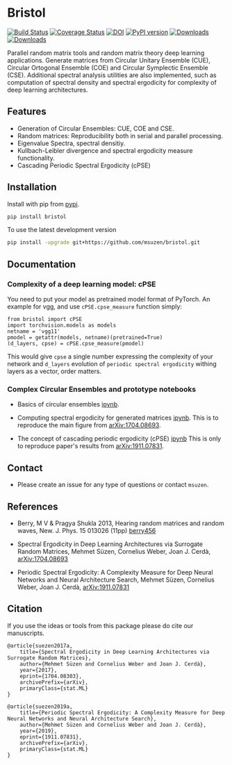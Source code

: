 # Bristol

[![Build Status](https://travis-ci.com/msuzen/bristol.svg?branch=master)](https://travis-ci.com/msuzen/bristol) 
[![Coverage Status](https://coveralls.io/repos/github/msuzen/bristol/badge.svg?branch=master)](https://coveralls.io/github/msuzen/bristol?branch=master) 
[![DOI](https://zenodo.org/badge/DOI/10.5281/zenodo.579642.svg)](https://doi.org/10.5281/zenodo.579642)
[![PyPI version](https://img.shields.io/pypi/v/bristol.svg?maxAge=2591000)](https://pypi.org/project/bristol/)
[![Downloads](http://pepy.tech/badge/bristol)](https://pepy.tech/project/bristol)
[![Downloads](https://pepy.tech/badge/bristol/month)](https://pepy.tech/project/bristol)

Parallel random matrix tools and random matrix theory deep learning applications. 
Generate matrices from Circular Unitary Ensemble (CUE), Circular Ortogonal Ensemble (COE) and 
Circular Symplectic Ensemble (CSE). Additional spectral analysis utilities are 
also implemented, such as computation of spectral density and spectral ergodicity 
for complexity of deep learning architectures.

## Features

* Generation of Circular Ensembles: CUE, COE and CSE.
* Random matrices: Reproducibility both in serial and parallel processing.
* Eigenvalue Spectra, spectral densitiy.
* Kullbach-Leibler divergence and spectral ergodicity measure functionality.
* Cascading Periodic Spectral Ergodicity (cPSE)

## Installation

Install with pip from [pypi](https://pypi.python.org/pypi/bristol).

```bash
pip install bristol
```

To use the latest development version

```bash
pip install -upgrade git+https://github.com/msuzen/bristol.git
```

## Documentation
### Complexity of a deep learning model: cPSE

You need to put your model as pretrained model format of PyTorch. An example for vgg, 
and use `cPSE.cpse_measure` function simply:

```
from bristol import cPSE
import torchvision.models as models
netname = 'vgg11'
pmodel = getattr(models, netname)(pretrained=True)
(d_layers, cpse) = cPSE.cpse_measure(pmodel)
```

This would give `cpse` a single number expressing the complexity of your network and `d_layers` evolution of 
`periodic spectral ergodicity` withing layers as a vector, order matters.

### Complex Circular Ensembles and prototype notebooks 

* Basics of circular ensembles [ipynb](https://github.com/msuzen/bristol/blob/master/works/spectralErgodicity/01_generating_circular_ensembles_notes.ipynb). 

* Computing spectral ergodicity for generated matrices [ipynb](https://github.com/msuzen/bristol/blob/master/works/spectralErgodicity/01_generating_circular_ensembles_notes.ipynb). This is to reproduce the main figure from [arXiv:1704.08693](https://arxiv.org/abs/1704.08303).

* The concept of cascading periodic ergodicity (cPSE) [ipynb](https://github.com/msuzen/bristol/blob/master/works/cPSE/periodic_spectral_ergodicity_dnn.ipynb) This is only to reproduce paper's results from [arXiv:1911.07831](https://arxiv.org/abs/1911.07831).

## Contact

* Please create an issue for any type of questions or contact `msuzen`.

## References

* Berry, M V & Pragya Shukla 2013, Hearing random matrices and random waves, New. J. Phys. 15 013026 (11pp) [berry456](https://michaelberryphysics.files.wordpress.com/2013/06/berry456.zip)

* Spectral Ergodicity in Deep Learning Architectures via Surrogate Random Matrices, Mehmet Süzen, Cornelius Weber, Joan J. Cerdà, [arXiv:1704.08693](https://arxiv.org/abs/1704.08303)

* Periodic Spectral Ergodicity: A Complexity Measure for Deep Neural Networks and Neural Architecture Search, Mehmet Süzen, Cornelius Weber, Joan J. Cerdà, [arXiv:1911.07831](https://arxiv.org/abs/1911.07831)
## Citation

If you use the ideas or tools from this package please do cite our manuscripts.

```
@article{suezen2017a,
    title={Spectral Ergodicity in Deep Learning Architectures via Surrogate Random Matrices},
    author={Mehmet Süzen and Cornelius Weber and Joan J. Cerdà},
    year={2017},
    eprint={1704.08303},
    archivePrefix={arXiv},
    primaryClass={stat.ML}
}
```

```
@article{suezen2019a,
    title={Periodic Spectral Ergodicity: A Complexity Measure for Deep Neural Networks and Neural Architecture Search},
    author={Mehmet Süzen and Cornelius Weber and Joan J. Cerdà},
    year={2019},
    eprint={1911.07831},
    archivePrefix={arXiv},
    primaryClass={stat.ML}
}
```

